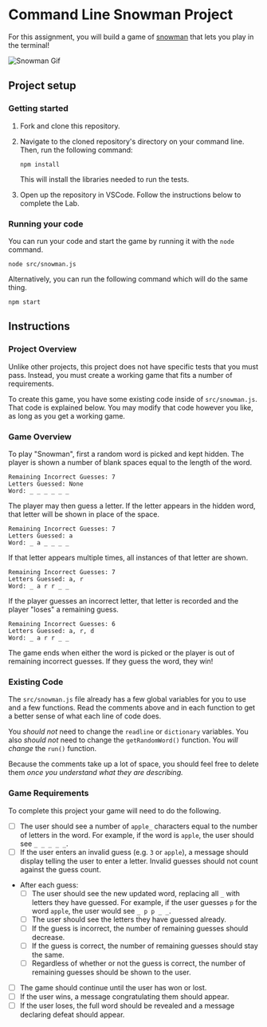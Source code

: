 # Command Line Snowman Project

For this assignment, you will build a game of [snowman](https://benstone1.github.io/Snowman-App/) that lets you play in the terminal!

![Snowman Gif](./assets/snowman.gif)

## Project setup

### Getting started

1. Fork and clone this repository.

1. Navigate to the cloned repository's directory on your command line. Then, run the following command:

   ```
   npm install
   ```

   This will install the libraries needed to run the tests.

1. Open up the repository in VSCode. Follow the instructions below to complete the Lab.

### Running your code

You can run your code and start the game by running it with the `node` command.

```
node src/snowman.js
```

Alternatively, you can run the following command which will do the same thing.

```
npm start
```

## Instructions

### Project Overview

Unlike other projects, this project does not have specific tests that you must pass. Instead, you must create a working game that fits a number of requirements.

To create this game, you have some existing code inside of `src/snowman.js`. That code is explained below. You may modify that code however you like, as long as you get a working game.

### Game Overview

To play "Snowman", first a random word is picked and kept hidden. The player is shown a number of blank spaces equal to the length of the word.

```
Remaining Incorrect Guesses: 7
Letters Guessed: None
Word: _ _ _ _ _ _
```

The player may then guess a letter. If the letter appears in the hidden word, that letter will be shown in place of the space.

```
Remaining Incorrect Guesses: 7
Letters Guessed: a
Word: _ a _ _ _ _
```

If that letter appears multiple times, all instances of that letter are shown.

```
Remaining Incorrect Guesses: 7
Letters Guessed: a, r
Word: _ a r r _ _
```

If the player guesses an incorrect letter, that letter is recorded and the player "loses" a remaining guess.

```
Remaining Incorrect Guesses: 6
Letters Guessed: a, r, d
Word: _ a r r _ _
```

The game ends when either the word is picked or the player is out of remaining incorrect guesses. If they guess the word, they win!

### Existing Code

The `src/snowman.js` file already has a few global variables for you to use and a few functions. Read the comments above and in each function to get a better sense of what each line of code does.

You _should not_ need to change the `readline` or `dictionary` variables. You also _should not_ need to change the `getRandomWord()` function. You _will change_ the `run()` function.

Because the comments take up a lot of space, you should feel free to delete them _once you understand what they are describing._

### Game Requirements

To complete this project your game will need to do the following.

- [ ] The user should see a number of `apple_` characters equal to the number of letters in the word. For example, if the word is `apple`, the user should see `_ _ _ _ _`.
- [ ] If the user enters an invalid guess (e.g. `3` or `apple`), a message should display telling the user to enter a letter. Invalid guesses should not count against the guess count.
- After each guess:
  - [ ] The user should see the new updated word, replacing all `_` with letters they have guessed. For example, if the user guesses `p` for the word `apple`, the user would see `_ p p _ _`.
  - [ ] The user should see the letters they have guessed already.
  - [ ] If the guess is incorrect, the number of remaining guesses should decrease.
  - [ ] If the guess is correct, the number of remaining guesses should stay the same.
  - [ ] Regardless of whether or not the guess is correct, the number of remaining guesses should be shown to the user.
- [ ] The game should continue until the user has won or lost.
- [ ] If the user wins, a message congratulating them should appear.
- [ ] If the user loses, the full word should be revealed and a message declaring defeat should appear.
